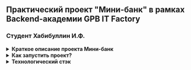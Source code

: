 ## Практический проект "Мини-банк" в рамках Backend-академии GPB IT Factory
### Студент Хабибуллин И.Ф.

<details>
    <summary><b>Краткое описание проекта Мини-банк</b></summary>  

В рамках практики мы разработаем "Мини-банк", который будет состоять из трёх компонентов:
1. `frontend` (telegram-bot на java/kotlin);
2. `middle-слой` (java/kotlin-сервис);
3. `backend` (java/kotlin-сервис). 

   - ниже представлена схема

    <details>
        <summary><b>Схема в виде PlantUML </b></summary>
   
            @startuml
                title Схема "Мини-банк"

                [*] --> FRONTEND : HTTP
           
                FRONTEND : Telegram-бот
                FRONTEND : Выступает как клиентское приложение,
                FRONTEND : инициирует запросы пользователей
                FRONTEND --> MIDDLE : HTTP
           
                MIDDLE : Java-сервис
                MIDDLE : Принимает запросы от tg-бота,
                MIDDLE : выполняет валидацию и бизнес логику,
                MIDDLE : маршрутизирует запросы в "банк"
                MIDDLE --> BACKEND : HTTP

                BACKEND : "Глубинная" система, выступает в качестве АБС
                BACKEND : (автоматизированная банковская система),
                BACKEND : обрабатывает транзакции, хранит клиентские данные и т.д.
            @endtuml

    </details>

    <details>
        <summary><b>Схема в виде рисунка</b></summary>  
    
    ![schema.png](schema.png)
    </details>

</details>


<details>
    <summary><b>Как запустить проект?</b></summary>

1. Раздел в разработке
</details>

<details>
    <summary><b>Технологический стэк</b></summary>  


1. Языки: [Java 17](https://www.java.com/ru/)+ в виде реализации [Axiom JDK](https://axiomjdk.ru/pages/downloads/#/java-17-lts)
2. Система сборки: [Gradle 8.7](https://gradle.org/)
3. Базовый фреймворк: [Spring Boot](https://spring.io/projects/spring-boot)
4. Дополнительные библиотекам: [JUnit 5](https://junit.org/junit5/), [Testcontainers](https://testcontainers.com/), [AssertJ](https://assertj.github.io/doc/), [Logback](https://logback.qos.ch/), [Micrometer](https://micrometer.io/), [MapStruct](https://mapstruct.org/)
</details>